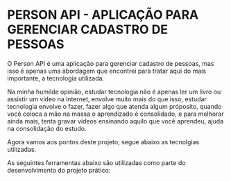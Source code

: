 # PERSON API - APLICAÇÃO PARA GERENCIAR CADASTRO DE PESSOAS

O Person API é uma aplicação para gerenciar cadastro de pessoas, mas isso é apenas uma abordagem
que encontrei para tratar aqui do mais  importante, a tecnologia utilizada.

Na minha humilde opinião, estudar tecnologia não é apenas ler um livro ou assistir um vídeo na internet,
envolve muito mais do que isso, estudar tecnologia envolve o fazer, fazer algo que atenda algum próposito,
quando você coloca a mão na massa o aprendizado é consolidado, e para melhorar ainda mais, tenta gravar vídeos
ensinando aquilo que você aprendeu, ajuda na consolidação do estudo.

Agora vamos aos pontos deste projeto, segue abaixo as tecnolgias utilizadas.

As seguintes ferramentas abaixo são utilizadas como parte do desenvolvimento do projeto prático:
